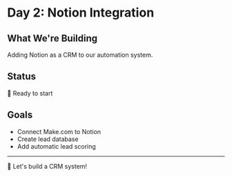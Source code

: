 # Day 2: Notion Integration

## What We're Building
Adding Notion as a CRM to our automation system.

## Status
🚧 Ready to start

## Goals
- Connect Make.com to Notion
- Create lead database
- Add automatic lead scoring

---
🎯 Let's build a CRM system!
